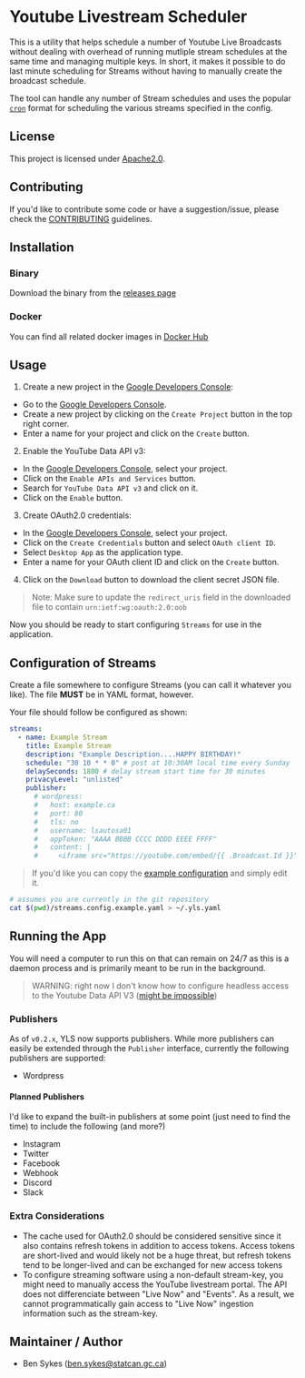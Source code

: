 # Youtube Livestream Scheduler

This is a utility that helps schedule a number of Youtube Live Broadcasts without dealing with overhead of running mutliple stream schedules at the same time and managing multiple keys. In short, it makes it possible to do last minute scheduling for Streams without having to manually create the broadcast schedule.

The tool can handle any number of Stream schedules and uses the popular [`cron`](https://www.ibm.com/docs/en/db2oc?topic=task-unix-cron-format) format for scheduling the various streams specified in the config.

## License

This project is licensed under [Apache2.0](/LICENSE).

## Contributing

If you'd like to contribute some code or have a suggestion/issue, please check the [CONTRIBUTING](/CONTRIBUTING.md) guidelines.

## Installation

### Binary

Download the binary from the [releases page](https://gitlab.sykesdev.ca/standalone-projects/yls/-/releases)

### Docker

You can find all related docker images in [Docker Hub](https://hub.docker.com/repository/docker/sykeben/yls/general)

## Usage

1. Create a new project in the [Google Developers Console](https://console.cloud.google.com/):
  - Go to the [Google Developers Console](https://console.cloud.google.com/).
  - Create a new project by clicking on the `Create Project` button in the top right corner.
  - Enter a name for your project and click on the `Create` button.

2. Enable the YouTube Data API v3:
  - In the [Google Developers Console](https://console.cloud.google.com/), select your project.
  - Click on the `Enable APIs and Services` button.
  - Search for `YouTube Data API v3` and click on it.
  - Click on the `Enable` button.

3. Create OAuth2.0 credentials:
  - In the [Google Developers Console](https://console.cloud.google.com/), select your project.
  - Click on the `Create Credentials` button and select `OAuth client ID`.
  - Select `Desktop App` as the application type.
  - Enter a name for your OAuth client ID and click on the `Create` button.

4. Click on the `Download` button to download the client secret JSON file.
> Note: Make sure to update the `redirect_uris` field in the downloaded file to contain `urn:ietf:wg:oauth:2.0:oob`

Now you should be ready to start configuring `Streams` for use in the application.

## Configuration of Streams

Create a file somewhere to configure Streams (you can call it whatever you like). The file **MUST** be in YAML format, however.

Your file should follow be configured as shown:

```yaml
streams:
  - name: Example Stream
    title: Example Stream
    description: "Example Description....HAPPY BIRTHDAY!"
    schedule: "30 10 * * 0" # post at 10:30AM local time every Sunday
    delaySeconds: 1800 # delay stream start time for 30 minutes
    privacyLevel: "unlisted"
    publisher:
      # wordpress:
      #   host: example.ca
      #   port: 80
      #   tls: no
      #   username: lsautosa01
      #   appToken: "AAAA BBBB CCCC DDDD EEEE FFFF"
      #   content: |
      #     <iframe src="https://youtube.com/embed/{{ .Broadcast.Id }}" width="944" height="531" frameborder="0" allowfullscreen="allowfullscreen"></iframe>
```

> If you'd like you can copy the [example configuration](/streams.config.example.yaml) and simply edit it.

```bash
# assumes you are currently in the git repository
cat $(pwd)/streams.config.example.yaml > ~/.yls.yaml
```

## Running the App

You will need a computer to run this on that can remain on 24/7 as this is a daemon process and is primarily meant to be run in the background.

> WARNING: right now I don't know how to configure headless access to the Youtube Data API V3 ([might be impossible](https://developers.google.com/youtube/v3/guides/moving_to_oauth))

### Publishers

As of `v0.2.x`, YLS now supports publishers. While more publishers can easily be extended through the `Publisher` interface, currently the following publishers are supported:

- Wordpress

#### Planned Publishers

I'd like to expand the built-in publishers at some point (just need to find the time) to include the following (and more?)

- Instagram
- Twitter
- Facebook
- Webhook
- Discord
- Slack

### Extra Considerations

- The cache used for OAuth2.0 should be considered sensitive since it also contains refresh tokens in addition to access tokens. Access tokens are short-lived and would likely not be a huge threat, but refresh tokens tend to be longer-lived and can be exchanged for new access tokens
- To configure streaming software using a non-default stream-key, you might need to manually access the YouTube livestream portal. The API does not differenciate between "Live Now" and "Events". As a result, we cannot programmatically gain access to "Live Now" ingestion information such as the stream-key.

## Maintainer / Author
- Ben Sykes (ben.sykes@statcan.gc.ca)
